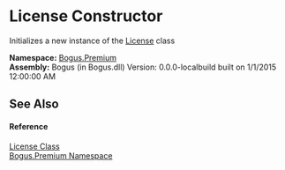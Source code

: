 # License Constructor 
 

Initializes a new instance of the <a href="T_Bogus_Premium_License">License</a> class

**Namespace:**&nbsp;<a href="N_Bogus_Premium">Bogus.Premium</a><br />**Assembly:**&nbsp;Bogus (in Bogus.dll) Version: 0.0.0-localbuild built on 1/1/2015 12:00:00 AM

## See Also


#### Reference
<a href="T_Bogus_Premium_License">License Class</a><br /><a href="N_Bogus_Premium">Bogus.Premium Namespace</a><br />